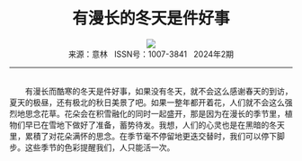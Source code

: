 # <center>有漫长的冬天是件好事</center>

<div align=center><img src="https://raw.githubusercontent.com/leaguecn/magazines/main/img_authors/%d7%f7%d5%df%a3%ba%5b%c8%d5%5d%d0%c7%d2%b0%b5%c0%b7%f2.jpg"></div>

<center>来源：意林   ISSN号：1007-3841   2024年2期</center>

* * *

<br>　　有漫长而酷寒的冬天是件好事，如果没有冬天，就不会这么感谢春天的到访，夏天的极昼，还有极北的秋日美景了吧。如果一整年都开着花，人们就不会这么强烈地思念花草。花朵会在积雪融化的同时一起盛开，那是因为在漫长的季节里，植物们早已在雪地下做好了准备，蓄势待发。我想，人们的心灵也是在黑暗的冬天里，累積了对花朵满怀的思念。在季节毫不停留地更迭交替时，我们可以停下脚步。这些季节的色彩提醒我们，人只能活一次。

